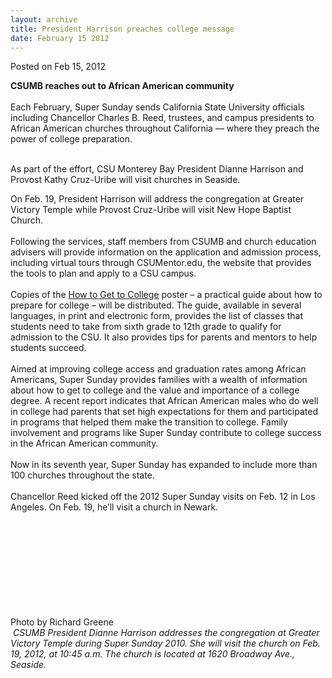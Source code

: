 ```yaml
---
layout: archive
title: President Harrison preaches college message
date: February 15 2012
---
```





<span class="date">Posted on Feb 15, 2012    </span>
<p><strong>CSUMB reaches out to African American
community&#xA0;</strong><br>
<br>
Each February, Super Sunday sends California State University
officials including Chancellor Charles B. Reed, trustees, and
campus presidents to African American churches throughout
California &#x2014; where they preach the power of college
preparation.</br></br></p>
<p>As part of the effort, CSU Monterey Bay President Dianne
Harrison and Provost Kathy Cruz-Uribe will visit churches in
Seaside.</p>
<p>On Feb. 19, President Harrison will address the congregation at
Greater Victory Temple while Provost Cruz-Uribe will visit New Hope
Baptist Church.<br>
<br>
Following the services, staff members from CSUMB and church
education advisers will provide information on the application and
admission process, including virtual tours through CSUMentor.edu,
the website that provides the tools to plan and apply to a CSU
campus.<br>
<br>
Copies of the <a href="http://www.calstate.edu/college/" rel="nofollow">How to Get to College</a>&#xA0;poster &#x2013; a practical
guide about how to prepare for college &#x2013; will be distributed. The
guide, available in several languages, in print and electronic
form, provides the list of classes that students need to take from
sixth grade to 12th grade to qualify for admission to the CSU. It
also provides tips for parents and mentors to help students
succeed.<br>
<br>
Aimed at improving college access and graduation rates among
African Americans, Super Sunday provides families with a wealth of
information about how to get to college and the value and
importance of a college degree. A recent report indicates that
African American males who do well in college had parents that set
high expectations for them and participated in programs that helped
them make the transition to college. Family involvement and
programs like Super Sunday contribute to college success in the
African American community.<br>
<br>
Now in its seventh year, Super Sunday has expanded to include more
than 100 churches throughout the state.<br>
<br>
Chancellor Reed kicked off the 2012 Super Sunday visits on Feb. 12
in Los Angeles. On Feb. 19, he&#x2019;ll visit a church in Newark.</br></br></br></br></br></br></br></br></br></br></p>
<p class="small">Photo by Richard Greene<br>
<em>&#x2028;CSUMB President Dianne Harrison addresses the congregation at
Greater Victory Temple during Super Sunday 2010. She will visit the
church on Feb. 19, 2012, at 10:45 a.m. The church is located at
1620 Broadway Ave., Seaside.&#xA0;</em></br></p>





